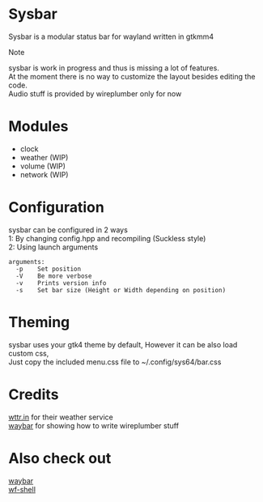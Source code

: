 # Sysbar
Sysbar is a modular status bar for wayland written in gtkmm4<br>

> [!NOTE]
> sysbar is work in progress and thus is missing a lot of features.<br>
> At the moment there is no way to customize the layout besides editing the code.<br>
> Audio stuff is provided by wireplumber only for now<br>

# Modules
* clock
* weather (WIP)
* volume (WIP)
* network (WIP)

# Configuration
sysbar can be configured in 2 ways<br>
1: By changing config.hpp and recompiling (Suckless style)<br>
2: Using launch arguments<br>
```
arguments:
  -p	Set position
  -V	Be more verbose
  -v	Prints version info
  -s	Set bar size (Height or Width depending on position)
```

# Theming
sysbar uses your gtk4 theme by default, However it can be also load custom css,<br>
Just copy the included menu.css file to ~/.config/sys64/bar.css<br>

# Credits
[wttr.in](https://github.com/chubin/wttr.in) for their weather service<br>
[waybar](https://github.com/Alexays/Waybar) for showing how to write wireplumber stuff<br>

# Also check out
[waybar](https://github.com/Alexays/Waybar)<br>
[wf-shell](https://github.com/WayfireWM/wf-shell)<br>
